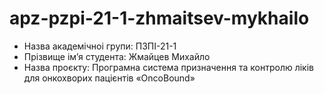 # apz-pzpi-21-1-zhmaitsev-mykhailo

- Назва академічноі групи: ПЗПІ-21-1
- Прізвище імʼя студента: Жмайцев Михайло
- Назва проєкту: Програмна система призначення та контролю ліків для онкохворих пацієнтів «OncoBound»
